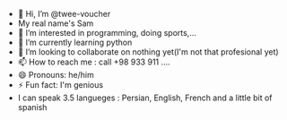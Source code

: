 - 👋 Hi, I’m @twee-voucher
- My real name's Sam
- 👀 I’m interested in programming, doing sports,...
- 🌱 I’m currently learning python
- 💞️ I’m looking to collaborate on nothing yet(I'm not that profesional yet)
- 📫 How to reach me : call +98 933 911 ....
- 😄 Pronouns: he/him
- ⚡ Fun fact: I'm genious
- I can speak 3.5 langueges : Persian, English, French and a little bit of spanish

<!---
twee-voucher/twee-voucher is a ✨ special ✨ repository because its `README.md` (this file) appears on your GitHub profile.
You can click the Preview link to take a look at your changes.
--->
